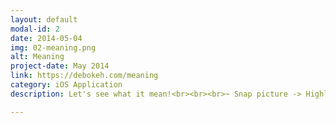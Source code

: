 ```yaml
---
layout: default
modal-id: 2
date: 2014-05-04
img: 02-meaning.png
alt: Meaning
project-date: May 2014
link: https://debokeh.com/meaning
category: iOS Application
description: Let's see what it mean!<br><br><br>~ Snap picture -> Highlight Words -> Translate/Search<br>~ Enter/Paste text from clipboard -> Translate/Search<br>~ Get location from picture and open it in map.<br>~ Share word and meaning to social network.<br>~ English/Japanese/Thai language supported.

---
```

